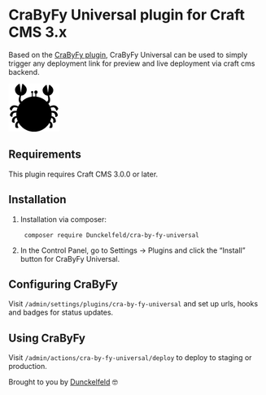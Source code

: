 # CraByFy Universal plugin for Craft CMS 3.x

Based on the [CraByFy plugin](https://github.com/Dunckelfeld/craft_crabyfy), 
CraByFy Universal can be used to simply 
trigger any deployment link for preview and live deployment 
via craft cms backend.

![Screenshot](resources/img/crabyfy.png)

## Requirements

This plugin requires Craft CMS 3.0.0 or later.

## Installation

1. Installation via composer:

        composer require Dunckelfeld/cra-by-fy-universal

2. In the Control Panel, go to Settings → Plugins and click the 
“Install” button for CraByFy Universal.

## Configuring CraByFy

Visit `/admin/settings/plugins/cra-by-fy-universal` and set up urls, hooks and badges for status updates.

## Using CraByFy

Visit `/admin/actions/cra-by-fy-universal/deploy` to deploy to staging or production.

Brought to you by [Dunckelfeld](dunckelfeld.de) 🤓
